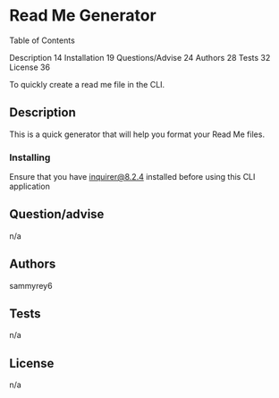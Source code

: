# Read Me Generator

Table of Contents

Description 14
Installation 19
Questions/Advise 24
Authors 28
Tests 32
License 36

To quickly create a read me file in the CLI.

## Description

This is a quick generator that will help you format your Read Me files.


### Installing

Ensure that you have inquirer@8.2.4 installed before using this CLI application


## Question/advise

n/a

## Authors

sammyrey6

## Tests

n/a

## License

n/a
